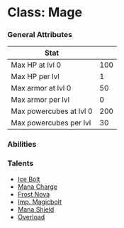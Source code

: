 Class: Mage
======

### General Attributes

| Stat                          |       |
| -------------                 | ---   |
| Max HP at lvl 0               | 100    |
| Max HP per lvl                | 1     |
| Max armor at lvl 0            | 50    |
| Max armor per lvl             | 0     |
| Max powercubes at lvl 0       | 200   |
| Max powercubes per lvl        | 30    |

### Abilities

### Talents
* [Ice Bolt](../talents/ice_bolt.md)
* [Mana Charge](../talents/mana_charge.md)
* [Frost Nova](../talents/frost_nova.md)
* [Imp. Magicbolt](../talents/imp_magicbolt.md)
* [Mana Shield](../talents/mana_shield.md)
* [Overload](../talents/overload.md)